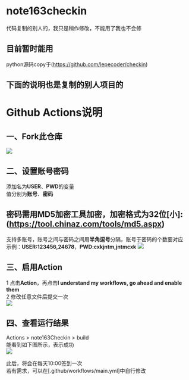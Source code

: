 # note163checkin
代码复制的别人的，我只是稍作修改，不能用了我也不会修
## 目前暂时能用
python源码copy于(https://github.com/lepecoder/checkin)

## 下面的说明也是复制的别人项目的

# Github Actions说明
## 一、Fork此仓库
![](http://tu.yaohuo.me/imgs/2020/06/f059fe73afb4ef5f.png)
## 二、设置账号密码
添加名为**USER**、**PWD**的变量  
值分别为**账号**、**密码**  
## 密码需用MD5加密工具加密，加密格式为32位[小]:(https://tool.chinaz.com/tools/md5.aspx)
支持多账号，账号之间与密码之间用**半角逗号**分隔，账号于密码的个数要对应  
示例：**USER:123456,24678**，**PWD:cxkjntm,jntmcxk**
![](http://tu.yaohuo.me/imgs/2020/06/748bf9c0ca6143cd.png)

## 三、启用Action
1 点击**Action**，再点击**I understand my workflows, go ahead and enable them**  
2 修改任意文件后提交一次  
![](http://tu.yaohuo.me/imgs/2020/06/34ca160c972b9927.png)

## 四、查看运行结果
Actions > note163Checkin > build  
能看到如下图所示，表示成功  
![](http://note.youdao.com/yws/public/resource/17edb8861d2106a5c39ec94d91919150/xmlnote/48958A4994D64C20867281B67B7CDAFD/1059)

此后，将会在每天10:00签到一次  
若有需求，可以在[.github/workflows/main.yml]中自行修改
